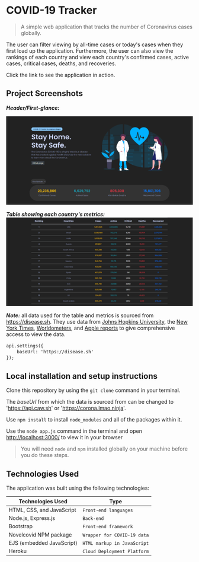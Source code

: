 # COVID-19 Tracker

> A simple web application that tracks the number of Coronavirus cases globally. 

The user can filter viewing by all-time cases or today's cases when they first load up the application. Furthermore, the user can also view the rankings of each country and view each country's confirmed cases, active cases, critical cases, deaths, and recoveries.

Click the link to see the application in action.

## Project Screenshots

***Header/First-glance:***

![Screenshot of header](https://github.com/JapmanN/COVID-Tracker/blob/master/public/assets/screenshots/header_pic.PNG?raw=true)

***Table showing each country's metrics:***
![Screenshot of table showing each country's metrics](https://github.com/JapmanN/COVID-Tracker/blob/master/public/assets/screenshots/table_pic.PNG?raw=true)

***Note:*** all data used for the table and metrics is sourced from https://disease.sh. They use data from  [Johns Hopkins University](https://github.com/CSSEGISandData/COVID-19), the [New York Times](https://github.com/nytimes/covid-19-data), [Worldometers](https://www.worldometers.info/coronavirus/), and [Apple reports](https://github.com/ActiveConclusion/COVID19_mobility) to give comprehensive access to view the data.

    api.settings({
	    baseUrl: 'https://disease.sh'
    });

## Local installation and setup instructions

Clone this repository by using the `git clone` command in your terminal. 

The *baseUrl* from which the data is sourced from can be changed to 'https://api.caw.sh'  or  'https://corona.lmao.ninja'.

Use `npm install` to install `node_modules` and all of the packages within it. 

Use the `node app.js` command in the terminal and open [http://localhost:3000/](http://localhost:3000/) to view it in your browser

> You will need `node` and `npm` installed globally on your machine before you do these steps.

## Technologies Used

The application was built using the following technologies:

|	Technologies Used      |            Type             
|--------------------------|-----------------------------|
|HTML, CSS, and JavaScript |`Front-end languages`        |
|Node.js, Express.js       |`Back-end`                   |
|Bootstrap                 |`Front-end framework`        |
|Novelcovid NPM package    |`Wrapper for COVID-19 data`  |
|EJS (embedded JavaScript) |`HTML markup in JavaScript`  |
|Heroku                    |`Cloud Deployment Platform`  |